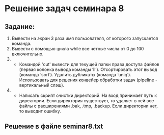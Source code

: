 # Решение задач семинара 8

## Задание:

1. Вывести на экран 3 раза имя пользователя, от которого запускается команда.
2. Вывести с помощью цикла while все четные числа от 0 до 100 включительно.
3. * Командой 'cut' вывести для текущей папки права доступа файлов
(первая колонка вывода команды ‘ll’). Отсортировать этот вывод (команда ‘sort’).
Удалить дубликаты (команда ‘uniq’). Использовать для решения конвейер обработки задач
(pipeline - вертикальный слэш).
4. * Написать скрипт очистки директорий. На вход принимает путь к директории.
Если директория существует, то удаляет в ней все файлы с расширениями .bak, .tmp, .backup.
Если директории нет, то выводит ошибку.

## Решение в файле seminar8.txt
